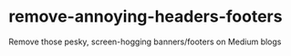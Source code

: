 # remove-annoying-headers-footers
Remove those pesky, screen-hogging banners/footers on Medium blogs
